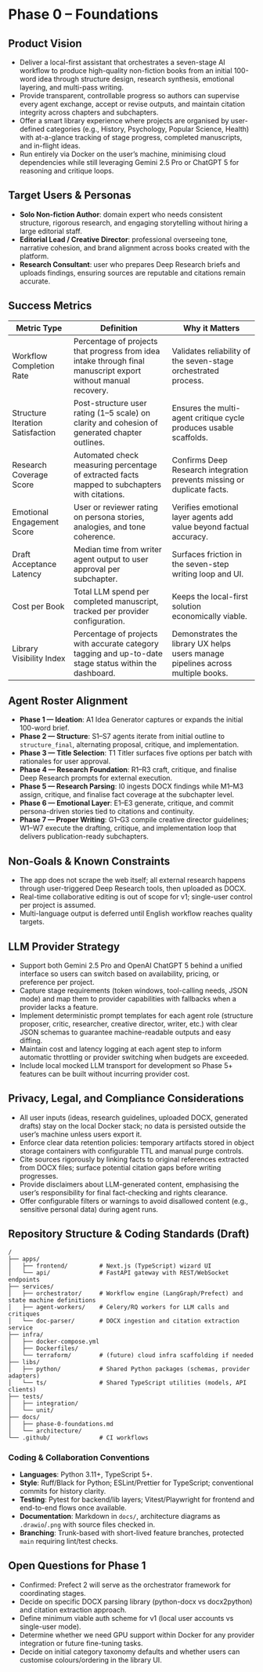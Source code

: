 # Phase 0 – Foundations

## Product Vision
- Deliver a local-first assistant that orchestrates a seven-stage AI workflow to produce high-quality non-fiction books from an initial 100-word idea through structure design, research synthesis, emotional layering, and multi-pass writing.
- Provide transparent, controllable progress so authors can supervise every agent exchange, accept or revise outputs, and maintain citation integrity across chapters and subchapters.
- Offer a smart library experience where projects are organised by user-defined categories (e.g., History, Psychology, Popular Science, Health) with at-a-glance tracking of stage progress, completed manuscripts, and in-flight ideas.
- Run entirely via Docker on the user’s machine, minimising cloud dependencies while still leveraging Gemini 2.5 Pro or ChatGPT 5 for reasoning and critique loops.

## Target Users & Personas
- **Solo Non-fiction Author**: domain expert who needs consistent structure, rigorous research, and engaging storytelling without hiring a large editorial staff.
- **Editorial Lead / Creative Director**: professional overseeing tone, narrative cohesion, and brand alignment across books created with the platform.
- **Research Consultant**: user who prepares Deep Research briefs and uploads findings, ensuring sources are reputable and citations remain accurate.

## Success Metrics
| Metric Type | Definition | Why it Matters |
| --- | --- | --- |
| Workflow Completion Rate | Percentage of projects that progress from idea intake through final manuscript export without manual recovery. | Validates reliability of the seven-stage orchestrated process. |
| Structure Iteration Satisfaction | Post-structure user rating (1–5 scale) on clarity and cohesion of generated chapter outlines. | Ensures the multi-agent critique cycle produces usable scaffolds. |
| Research Coverage Score | Automated check measuring percentage of extracted facts mapped to subchapters with citations. | Confirms Deep Research integration prevents missing or duplicate facts. |
| Emotional Engagement Score | User or reviewer rating on persona stories, analogies, and tone coherence. | Verifies emotional layer agents add value beyond factual accuracy. |
| Draft Acceptance Latency | Median time from writer agent output to user approval per subchapter. | Surfaces friction in the seven-step writing loop and UI. |
| Cost per Book | Total LLM spend per completed manuscript, tracked per provider configuration. | Keeps the local-first solution economically viable. |
| Library Visibility Index | Percentage of projects with accurate category tagging and up-to-date stage status within the dashboard. | Demonstrates the library UX helps users manage pipelines across multiple books. |

## Agent Roster Alignment
- **Phase 1 — Ideation**: A1 Idea Generator captures or expands the initial 100-word brief.
- **Phase 2 — Structure**: S1–S7 agents iterate from initial outline to `structure_final`, alternating proposal, critique, and implementation.
- **Phase 3 — Title Selection**: T1 Titler surfaces five options per batch with rationales for user approval.
- **Phase 4 — Research Foundation**: R1–R3 craft, critique, and finalise Deep Research prompts for external execution.
- **Phase 5 — Research Parsing**: I0 ingests DOCX findings while M1–M3 assign, critique, and finalise fact coverage at the subchapter level.
- **Phase 6 — Emotional Layer**: E1–E3 generate, critique, and commit persona-driven stories tied to citations and continuity.
- **Phase 7 — Proper Writing**: G1–G3 compile creative director guidelines; W1–W7 execute the drafting, critique, and implementation loop that delivers publication-ready subchapters.

## Non-Goals & Known Constraints
- The app does not scrape the web itself; all external research happens through user-triggered Deep Research tools, then uploaded as DOCX.
- Real-time collaborative editing is out of scope for v1; single-user control per project is assumed.
- Multi-language output is deferred until English workflow reaches quality targets.

## LLM Provider Strategy
- Support both Gemini 2.5 Pro and OpenAI ChatGPT 5 behind a unified interface so users can switch based on availability, pricing, or preference per project.
- Capture stage requirements (token windows, tool-calling needs, JSON mode) and map them to provider capabilities with fallbacks when a provider lacks a feature.
- Implement deterministic prompt templates for each agent role (structure proposer, critic, researcher, creative director, writer, etc.) with clear JSON schemas to guarantee machine-readable outputs and easy diffing.
- Maintain cost and latency logging at each agent step to inform automatic throttling or provider switching when budgets are exceeded.
- Include local mocked LLM transport for development so Phase 5+ features can be built without incurring provider cost.

## Privacy, Legal, and Compliance Considerations
- All user inputs (ideas, research guidelines, uploaded DOCX, generated drafts) stay on the local Docker stack; no data is persisted outside the user’s machine unless users export it.
- Enforce clear data retention policies: temporary artifacts stored in object storage containers with configurable TTL and manual purge controls.
- Cite sources rigorously by linking facts to original references extracted from DOCX files; surface potential citation gaps before writing progresses.
- Provide disclaimers about LLM-generated content, emphasising the user’s responsibility for final fact-checking and rights clearance.
- Offer configurable filters or warnings to avoid disallowed content (e.g., sensitive personal data) during agent runs.

## Repository Structure & Coding Standards (Draft)
```
/
├── apps/
│   ├── frontend/         # Next.js (TypeScript) wizard UI
│   └── api/              # FastAPI gateway with REST/WebSocket endpoints
├── services/
│   ├── orchestrator/     # Workflow engine (LangGraph/Prefect) and state machine definitions
│   ├── agent-workers/    # Celery/RQ workers for LLM calls and critiques
│   └── doc-parser/       # DOCX ingestion and citation extraction service
├── infra/
│   ├── docker-compose.yml
│   ├── Dockerfiles/
│   └── terraform/        # (future) cloud infra scaffolding if needed
├── libs/
│   ├── python/           # Shared Python packages (schemas, provider adapters)
│   └── ts/               # Shared TypeScript utilities (models, API clients)
├── tests/
│   ├── integration/
│   └── unit/
├── docs/
│   ├── phase-0-foundations.md
│   └── architecture/
└── .github/              # CI workflows
```

### Coding & Collaboration Conventions
- **Languages**: Python 3.11+, TypeScript 5+.
- **Style**: Ruff/Black for Python; ESLint/Prettier for TypeScript; conventional commits for history clarity.
- **Testing**: Pytest for backend/lib layers; Vitest/Playwright for frontend and end-to-end flows once available.
- **Documentation**: Markdown in `docs/`, architecture diagrams as `.drawio`/`.png` with source files checked in.
- **Branching**: Trunk-based with short-lived feature branches, protected `main` requiring lint/test checks.

## Open Questions for Phase 1
- Confirmed: Prefect 2 will serve as the orchestrator framework for coordinating stages.
- Decide on specific DOCX parsing library (python-docx vs docx2python) and citation extraction approach.
- Define minimum viable auth scheme for v1 (local user accounts vs single-user mode).
- Determine whether we need GPU support within Docker for any provider integration or future fine-tuning tasks.
- Decide on initial category taxonomy defaults and whether users can customise colours/ordering in the library UI.
